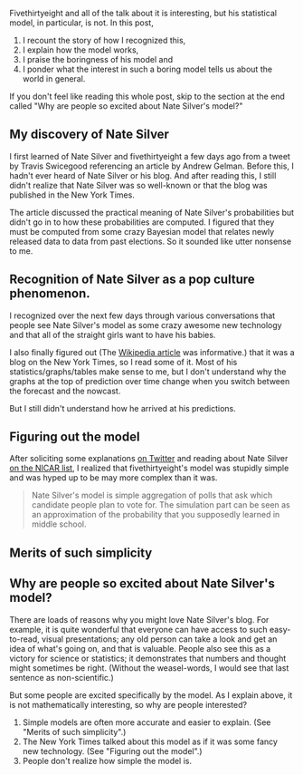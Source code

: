 Fivethirtyeight and all of the talk about it is interesting, but his statistical
model, in particular, is not. In this post,

1. I recount the story of how I recognized this,
2. I explain how the model works,
3. I praise the boringness of his model and
4. I ponder what the interest in such a boring model tells us about the world in general.

If you don't feel like reading this whole post, skip to the section at the end
called "Why are people so excited about Nate Silver's model?"

## My discovery of Nate Silver
I first learned of Nate Silver and fivethirtyeight a few days ago from a tweet by
Travis Swicegood referencing an article by Andrew Gelman. Before this, I hadn't
ever heard of Nate Silver or his blog. And after reading this, I still didn't
realize that Nate Silver was so well-known or that the blog was published in the
New York Times.

The article discussed the practical meaning of Nate Silver's probabilities but didn't
go in to how these probabilities are computed. I figured that they must be computed
from some crazy Bayesian model that relates newly released data to data from past
elections. So it sounded like utter nonsense to me.

## Recognition of Nate Silver as a pop culture phenomenon.
I recognized over the next few days through various conversations that people see
Nate Silver's model as some crazy awesome new technology and that all of the straight
girls want to have his babies.

I also finally figured out (The [Wikipedia article]()
was informative.) that it was a blog on the New York Times, so I read some
of it. Most of his statistics/graphs/tables make sense to me, but I don't understand
why the graphs at the top of prediction over time change when you switch between the 
forecast and the nowcast.

But I still didn't understand how he arrived at his predictions.

## Figuring out the model

After soliciting some explanations [on Twitter]()
and reading about Nate Silver [on the NICAR list](),
I realized that fivethirtyeight's model was stupidly simple and was hyped up to be
may more complex than it was.

> Nate Silver's model is simple aggregation of polls that ask which candidate people
> plan to vote for. The simulation part can be seen as an approximation of the
> probability that you supposedly learned in middle school.

## Merits of such simplicity


## Why are people so excited about Nate Silver's model?

There are loads of reasons why you might love Nate Silver's blog. For example, it is
quite wonderful that everyone can have access to such easy-to-read, visual
presentations; any old person can take a look and get an idea of what's going on,
and that is valuable. People also see this as a victory for science or statistics;
it demonstrates that numbers and thought might sometimes be right. (Without the
weasel-words, I would see that last sentence as non-scientific.)

But some people are excited specifically by the model. As I explain above, it is not
mathematically interesting, so why are people interested?

1. Simple models are often more accurate and easier to explain.
    (See "Merits of such simplicity".)
2. The New York Times talked about this model as if it was some fancy new technology.
    (See "Figuring out the model".)
3. People don't realize how simple the model is.

